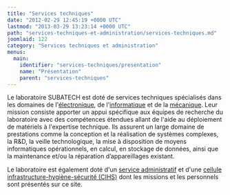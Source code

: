 ```yaml
---
title: "Services techniques"
date: "2012-02-29 12:45:19 +0000 UTC"
lastmod: "2013-03-29 13:23:14 +0000 UTC"
path: "services-techniques-et-administration/services-techniques.md"
joomlaid: 122
category: "Services techniques et administration"
menus:
  main:
    identifier: "services-techniques/presentation"
    name: "Présentation"
    parent: "services-techniques"
---
```

Le laboratoire SUBATECH est doté de services techniques spécialisés dans les domaines de l'[électronique](fr/services-techniques/electronique/presentation), de l'[informatique](fr/services-techniques/informatique/presentation) et de la [mécanique](fr/services-techniques/mecanique/presentation). Leur mission consiste apporter un appui spécifique aux équipes de recherche du laboratoire avec des compétences étendues allant de l'aide au déploiement de matériels à l'expertise technique. Ils assurent un large domaine de prestations comme la conception et la réalisation de systèmes complexes, la R&D, la veille technologique, la mise à disposition de moyens informatiques opérationnels, en calcul, en stockage de données, ainsi que la maintenance et/ou la réparation d’appareillages existant.

Le laboratoire est également doté d'un [service administratif](services-techniques-et-administration/administration/presentation.md) et d'une [cellule infrastructure-hygiène-sécurité (CIHS)](/fr/radioprotection/) dont les missions et les personnels sont présentés sur ce site.
